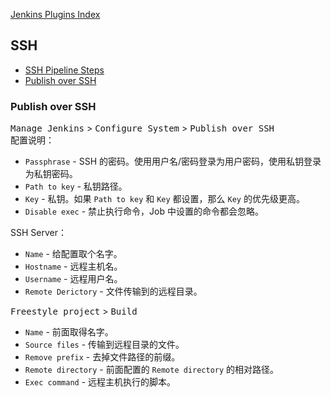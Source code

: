 [Jenkins Plugins Index](https://plugins.jenkins.io/)

## SSH
- [SSH Pipeline Steps](https://plugins.jenkins.io/)
- [Publish over SSH](https://blog.csdn.net/houyefeng/article/details/51027885)

### Publish over SSH
<kbd>Manage Jenkins</kbd> > <kbd>Configure System</kbd> > <kbd>Publish over SSH</kbd>  
配置说明：  
- `Passphrase` - SSH 的密码。使用用户名/密码登录为用户密码，使用私钥登录为私钥密码。  
- `Path to key` - 私钥路径。  
- `Key` - 私钥。如果 `Path to key` 和 `Key` 都设置，那么 `Key` 的优先级更高。  
- `Disable exec` - 禁止执行命令，Job 中设置的命令都会忽略。

SSH Server：  
- `Name` - 给配置取个名字。  
- `Hostname` - 远程主机名。  
- `Username` - 远程用户名。  
- `Remote Derictory` - 文件传输到的远程目录。  

<kbd>Freestyle project</kbd> > <kbd>Build</kbd>
- `Name` - 前面取得名字。  
- `Source files` - 传输到远程目录的文件。  
- `Remove prefix` - 去掉文件路径的前缀。  
- `Remote directory` - 前面配置的 `Remote directory` 的相对路径。  
- `Exec command` - 远程主机执行的脚本。  

